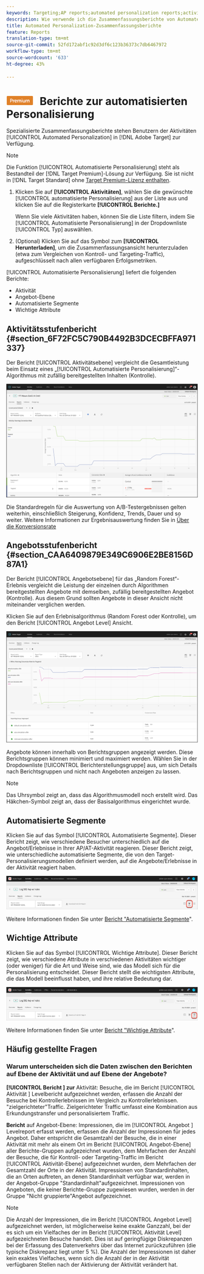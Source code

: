 ```yaml
---
keywords: Targeting;AP reports;automated personalization reports;activity level report;offer level report;offer detail report
description: Wie verwende ich die Zusammenfassungsberichte von Automated Personalization?
title: Automated Personalization-Zusammenfassungsberichte
feature: Reports
translation-type: tm+mt
source-git-commit: 52fd172abf1c92d3df6c123b36373c7db6467972
workflow-type: tm+mt
source-wordcount: '633'
ht-degree: 43%

---
```



# ![PREMIUM](/help/assets/premium.png) Berichte zur automatisierten Personalisierung

Spezialisierte Zusammenfassungsberichte stehen Benutzern der Aktivitäten [!UICONTROL Automated Personalization] in [!DNL Adobe Target] zur Verfügung.

>[!NOTE]
>
>Die Funktion [!UICONTROL Automatisierte Personalisierung] steht als Bestandteil der [!DNL Target Premium]-Lösung zur Verfügung. Sie ist nicht in [!DNL Target Standard] ohne [Target Premium-Lizenz enthalten](/help/c-intro/intro.md#premium).

1. Klicken Sie auf **[!UICONTROL Aktivitäten]**, wählen Sie die gewünschte [!UICONTROL automatisierte Personalisierung] aus der Liste aus und klicken Sie auf die Registerkarte **[!UICONTROL Berichte.]**

   Wenn Sie viele Aktivitäten haben, können Sie die Liste filtern, indem Sie [!UICONTROL Automatisierte Personalisierung] in der Dropdownliste [!UICONTROL Typ] auswählen.

1. (Optional) Klicken Sie auf das Symbol zum **[!UICONTROL Herunterladen]**, um die Zusammenfassungsansicht herunterzuladen (etwa zum Vergleichen von Kontroll- und Targeting-Traffic), aufgeschlüsselt nach allen verfügbaren Erfolgsmetriken.

[!UICONTROL Automatisierte Personalisierung] liefert die folgenden Berichte:

* Aktivität
* Angebot-Ebene
* Automatisierte Segmente
* Wichtige Attribute

## Aktivitätsstufenbericht {#section_6F72FC5C790B4492B3DCECBFFA971337}

Der Bericht [!UICONTROL Aktivitätsebene] vergleicht die Gesamtleistung beim Einsatz eines „[!UICONTROL Automatisierte Personalisierung]“-Algorithmus mit zufällig bereitgestellten Inhalten (Kontrolle).

![Aktivitätsstufenbericht ](/help/c-reports/assets/box_plot_ap.png)

Die Standardregeln für die Auswertung von A/B-Testergebnissen gelten weiterhin, einschließlich Steigerung, Konfidenz, Trends, Dauer und so weiter. Weitere Informationen zur Ergebnisauswertung finden Sie in  [Über die Konversionsrate](/help/c-reports/conversion-rate.md#concept_2D9FEDE8F94A485DAC86D611BFBDC844)

## Angebotsstufenbericht {#section_CAA6409879E349C6906E2BE8156D87A1}

Der Bericht [!UICONTROL Angebotsebene] für das „Random Forest“-Erlebnis vergleicht die Leistung der einzelnen durch Algorithmen bereitgestellten Angebote mit demselben, zufällig bereitgestellten Angebot (Kontrolle). Aus diesem Grund sollten Angebote in dieser Ansicht nicht miteinander verglichen werden.

Klicken Sie auf den Erlebnisalgorithmus (Random Forest oder Kontrolle), um den Bericht [!UICONTROL Angebot Level] Ansicht.

![](assets/ap_OfferLevelRpt.png)

Angebote können innerhalb von Berichtsgruppen angezeigt werden. Diese Berichtsgruppen können minimiert und maximiert werden. Wählen Sie in der Dropdownliste [!UICONTROL Berichterstellungsgruppe] aus, um sich Details nach Berichtsgruppen und nicht nach Angeboten anzeigen zu lassen.

>[!NOTE]
>
>Das Uhrsymbol zeigt an, dass das Algorithmusmodell noch erstellt wird. Das Häkchen-Symbol zeigt an, dass der Basisalgorithmus eingerichtet wurde.

## Automatisierte Segmente

Klicken Sie auf das Symbol [!UICONTROL Automatisierte Segmente]. Dieser Bericht zeigt, wie verschiedene Besucher unterschiedlich auf die Angebot/Erlebnisse in Ihrer AP/AT-Aktivität reagieren. Dieser Bericht zeigt, wie unterschiedliche automatisierte Segmente, die von den Target-Personalisierungsmodellen definiert werden, auf die Angebote/Erlebnisse in der Aktivität reagiert haben.

![Symbol für automatisierte Segmente](/help/c-reports/assets/icon-automated-sements-ap.png)

Weitere Informationen finden Sie unter [Bericht &quot;Automatisierte Segmente](/help/c-reports/c-personalization-insights-reports/automated-segments-report.md)&quot;.

## Wichtige Attribute

Klicken Sie auf das Symbol [!UICONTROL Wichtige Attribute]. Dieser Bericht zeigt, wie verschiedene Attribute in verschiedenen Aktivitäten wichtiger (oder weniger) für die Art und Weise sind, wie das Modell sich für die Personalisierung entscheidet. Dieser Bericht stellt die wichtigsten Attribute, die das Modell beeinflusst haben, und ihre relative Bedeutung dar.

![Symbol &quot;Wichtige Attribute&quot;](/help/c-reports/assets/icon-important-attributes-ap.png)

Weitere Informationen finden Sie unter [Bericht &quot;Wichtige Attribute](/help/c-reports/c-personalization-insights-reports/important-attributes-report.md)&quot;.

## Häufig gestellte Fragen  

### Warum unterscheiden sich die Daten zwischen den Berichten auf Ebene der Aktivität und auf Ebene der Angebote?

**[!UICONTROL Bericht ] zur** Aktivität: Besuche, die im Bericht  [!UICONTROL Aktivität ] Levelbericht aufgezeichnet werden, erfassen die Anzahl der Besuche bei Kontrollerlebnissen im Vergleich zu Kontrollerlebnissen. &quot;zielgerichteter&quot;Traffic. Zielgerichteter Traffic umfasst eine Kombination aus Erkundungstransfer und personalisiertem Traffic.

**Bericht** auf Angebot-Ebene: Impressionen, die im  [!UICONTROL Angebot ] Levelreport erfasst werden, erfassen die Anzahl der Impressionen für jedes Angebot. Daher entspricht die Gesamtzahl der Besuche, die in einer Aktivität mit mehr als einem Ort im Bericht [!UICONTROL Angebot-Ebene] aller Berichte-Gruppen aufgezeichnet wurden, dem Mehrfachen der Anzahl der Besuche, die für Kontroll- oder Targeting-Traffic im Bericht [!UICONTROL Aktivität-Ebene] aufgezeichnet wurden, dem Mehrfachen der Gesamtzahl der Orte in der Aktivität. Impressionen von Standardinhalten, die an Orten auftreten, an denen Standardinhalt verfügbar war, werden in der Angebot-Gruppe &quot;Standardinhalt&quot;aufgezeichnet. Impressionen von Angeboten, die keiner Berichte-Gruppe zugewiesen wurden, werden in der Gruppe &quot;Nicht gruppierte&quot;Angebot aufgezeichnet.

>[!NOTE]
>
>Die Anzahl der Impressionen, die im Bericht [!UICONTROL Angebot Level] aufgezeichnet werden, ist möglicherweise keine exakte Ganzzahl, bei der es sich um ein Vielfaches der im Bericht [!UICONTROL Aktivität Level] aufgezeichneten Besuche handelt. Dies ist auf geringfügige Diskrepanzen bei der Erfassung des Datenverkehrs über das Internet zurückzuführen (die typische Diskrepanz liegt unter 5 %). Die Anzahl der Impressionen ist daher kein exaktes Vielfaches, wenn sich die Anzahl der in der Aktivität verfügbaren Stellen nach der Aktivierung der Aktivität verändert hat.
